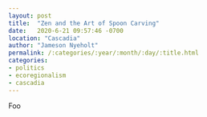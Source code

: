 ```yaml
---
layout: post
title:  "Zen and the Art of Spoon Carving"
date:   2020-6-21 09:57:46 -0700
location: "Cascadia"
author: "Jameson Nyeholt"
permalink: /:categories/:year/:month/:day/:title.html
categories:
- politics
- ecoregionalism
- cascadia
---
```


Foo
